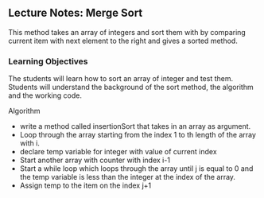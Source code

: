 ## Lecture Notes: Merge Sort

This method takes an array of integers and sort them with by comparing current item with next element to the right and gives a sorted method.

### Learning Objectives
The students will learn how to sort an array of integer and test them. Students will understand the background of the sort method,
 the algorithm and the working code.

Algorithm

* write a method called insertionSort that takes in an array as argument.
* Loop through the array starting from the index 1 to th length of the array with i.
* declare temp variable for integer with value of current index
* Start another array with counter with index i-1
* Start a while loop which loops through the array until j is equal to 0 and the temp variable is less than the integer at
the index of the array.
* Assign temp to the item on the index j+1

